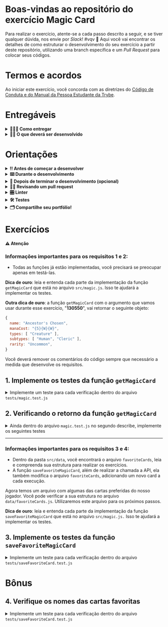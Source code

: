# Boas-vindas ao repositório do exercício Magic Card

Para realizar o exercício, atente-se a cada passo descrito a seguir, e se tiver qualquer dúvida, nos envie por _Slack_! #vqv 🚀
Aqui você vai encontrar os detalhes de como estruturar o desenvolvimento do seu exercício a partir deste repositório, utilizando uma branch específica e um _Pull Request_ para colocar seus códigos.

# Termos e acordos

Ao iniciar este exercício, você concorda com as diretrizes do [Código de Conduta e do Manual da Pessoa Estudante da Trybe](https://app.betrybe.com/manual-estudante/codigo-de-etica-e-conduta).

# Entregáveis

<details>
  <summary><strong>🤷🏽‍♀️ Como entregar</strong></summary><br />

  Para entregar o seu exercício você deverá criar um *Pull Request* neste repositório.

  Lembre-se que você pode consultar nosso conteúdo sobre [Git & GitHub](https://app.betrybe.com/course/4d67f5b4-34a6-489f-a205-b6c7dc50fc16/) e nosso [Blog - Git & GitHub](https://blog.betrybe.com/tecnologia/git-e-github/) sempre que precisar!
</details>

<details>
  <summary><strong>👨‍💻 O que deverá ser desenvolvido</strong></summary><br />

Nos exercícios de hoje, será usada uma API que retorna cartas do jogo de Magic: The Gathering. Então se prepare, jovem, pois neste dia, uma carta será comprada do Grimório e outras serão escolhidas como as favoritas. Está com mana suficiente para esta aventura?

Mas, antes de se aventurar nos exercícios, saiba que você encontrará imports no caminho. Os imports/requires são declarações de arquivos que possuem funções externas ao arquivo atual. Em algum momento, você pode precisar usar uma função ou variável que está declarada em outro arquivo, e, para resolver esse problema, é só importar esse arquivo ou apenas a função/variável desejada dentro do arquivo que você está desenvolvendo, isso faz parte do dia a dia de uma pessoa desenvolvedora. Nada complicado, certo? Hoje será necessário fazer alguns imports para a realização do exercício, mas não tenha medo, pois os arquivos já vão vir importados para você!

</details>

# Orientações

<details>
  <summary><strong>‼️ Antes de começar a desenvolver</strong></summary><br />

1. Clone o repositório
  * `git clone git@github.com:tryber/sd-0x-exercise-magic-card.git`.
  * Entre na pasta do repositório que você acabou de clonar:
    * `cd sd-0x-exercise-magic-card`

2. Instale as dependências e inicialize o exercício
  * Instale as dependências:
    * `npm install`

3. Crie uma branch a partir da branch `main`
  * Verifique que você está na branch `main`
    * Exemplo: `git branch`
  * Se não estiver, mude para a branch `main`
    * Exemplo: `git checkout main`
  * Agora, crie uma branch onde você vai guardar os `commits` do seu exercício
    * Você deve criar uma branch no seguinte formato: `nome-sobrenome-nome-do-exercicio`
    * Exemplo: `git checkout -b maria-silva-magic-card`

4. Quando fizer mudanças, adicione-as ao _stage_ do Git e faça um `commit`
  * Verifique que as mudanças ainda não estão no _stage_
    * Exemplo: `git status` (deve aparecer as alterações realizadas em vermelho)
  * Adicione o novo arquivo ao _stage_ do Git
      * Exemplo:
        * `git add .` (adicionando todas as mudanças - _que estavam em vermelho_ - ao stage do Git)
        * `git status` (deve aparecer listado os arquivos em verde)
  * Faça o `commit` inicial
      * Exemplo:
        * `git commit -m 'iniciando o exercício. VAMOS COM TUDO :rocket:'` (fazendo o primeiro commit)
        * `git status` (deve aparecer uma mensagem tipo _nothing to commit_ )

5. Adicione a sua branch com o novo `commit` ao repositório remoto
  * Usando o exemplo anterior: `git push -u origin maria-silva-magic-card`

6. Crie um novo `Pull Request` _(PR)_
  * Vá até a página de _Pull Requests_ do [repositório no GitHub](https://github.com/tryber/sd-0x-exercise-magic-card/pulls)
  * Clique no botão verde _"New pull request"_
  * Clique na caixa de seleção _"Compare"_ e escolha a sua branch **com atenção**
    * Coloque um título para a sua _Pull Request_
    * Exemplo: _"Cria tela de busca"_
  * Clique no botão verde _"Create pull request"_
  * Adicione uma descrição para o _Pull Request_, um título claro que o identifique, e clique no botão verde _"Create pull request"_
  * **Não se preocupe em preencher mais nada por enquanto!**
  * Volte até a [página de _Pull Requests_ do repositório](https://github.com/tryber/sd-0x-exercise-magic-card/pulls) e confira que o seu _Pull Request_ está criado

</details>

<details>
  <summary><strong>⌨️ Durante o desenvolvimento</strong></summary><br />

  * Faça `commits` das alterações que você fizer no código regularmente;

  * Lembre-se de sempre atualizar o repositório remoto após um (ou alguns) `commits`;

  * Os comandos que você utilizará com mais frequência são:

    1. `git status` _(para verificar o que está em vermelho - fora do stage - e o que está em verde - no stage)_;

    2. `git add` _(para adicionar arquivos ao stage do Git)_;

    3. `git commit` _(para criar um commit com os arquivos que estão no stage do Git)_;

    4. `git push -u origin nome-da-branch` _(para enviar o commit para o repositório remoto na primeira vez que fizer o `push` de uma nova branch)_;

    5. `git push` _(para enviar o commit para o repositório remoto após o passo anterior)_.

</details>

<details>
  <summary><strong>🤝 Depois de terminar o desenvolvimento (opcional)</strong></summary><br />

  Para sinalizar que o seu exercício está pronto para o _"Code Review"_, faça o seguinte:

  - Vá até a página **DO SEU** _Pull Request_, adicione a label de _"code-review"_ e marque quem você deseja que realize o _code review_, por exemplo, as pessoas da sua tribo:

  - No menu à direita, clique no _link_ **"Labels"** e escolha a _label_ **code-review**;

  - No menu à direita, clique no _link_ **"Assignees"** e escolha **o seu usuário**;

   - No menu à direita, clique no _link_ **"Reviewers"** e digite `students`, selecione o time `tryber/students-sd-0x`.

  Caso tenha alguma dúvida, [aqui tem um vídeo explicativo](https://vimeo.com/362189205).

</details>

<details>
  <summary><strong>🕵🏿 Revisando um pull request</strong></summary><br />

  Use o conteúdo sobre [Code Review](https://app.betrybe.com/course/real-life-engineer/code-review) para te ajudar a revisar os _Pull Requests_.

</details>

<details>
  <summary><strong>🎛 Linter</strong></summary><br />

### ESLint

Para garantir a qualidade do código, vamos utilizar neste exercício o linters `ESLint`.
Assim o código estará alinhado com as boas práticas de desenvolvimento, sendo mais legível
e de fácil manutenção!

Para poder rodar o `ESLint` certifique-se de ter executado o comando `npm install` dentro do exercício.

Para rodá-los localmente no exercício, execute os comandos abaixo:

```bash
  npm run lint
```

Se a análise do `ESLint` encontrar problemas no seu código, tais problemas serão mostrados no seu terminal. Se não houver problema no seu código, nada será impresso no seu terminal.

Você pode também instalar o plugin do `ESLint` no VSCode. Para isso, basta fazer o download do plugin `ESLint` e instalá-lo.

Em caso de dúvidas, confira o material do course sobre [ESLint](https://app.betrybe.com/course/real-life-engineer/eslint).

⚠️ **PULL REQUESTS COM ISSUES NO LINTER NÃO SERÃO AVALIADAS. ATENTE-SE PARA RESOLVÊ-LAS ANTES DE FINALIZAR O DESENVOLVIMENTO!** ⚠️

</details>

<details>
  <summary><strong>🛠 Testes</strong></summary><br />

  Neste exercício você desenvolverá os testes para funções assíncronas. Mas então, como o exercício será avaliado?

  ### Quem testa os testes?

  O avaliador automatizado **testará os testes de vocês!** A ideia dele é a seguinte: você vai escrever casos de teste para a aplicação, certo? E esses testes têm que garantir que a aplicação está funcionando, certo? Pois bem! Se eu quebro uma parte da aplicação, fazendo uma alteração no código, seus testes devem quebrar, certo? Pois é isso que o avaliador faz!

  Mas como assim? :thinking: 
  
  Pense da seguinte forma: nosso avaliador vai fazer várias mudanças no código original **para que ela quebre e pare de funcionar**. Em seguida ele vai rodar seus testes. Caso seus testes não acusem que a aplicação está com problemas, o avaliador não vai aprovar aquele requisito! Se, para todas as alterações que o avaliador fizer no código da aplicação, os seus testes acusarem problemas, tudo será aprovado! O avaliador garante, portanto, que seus testes, de fato, testam a aplicação como se deve.
  
  Na linguagem do avaliador, dizemos que cada mudança que o avaliador faz na sua aplicação é um **mutante**. O avaliador cria vários mutantes e seus testes **devem matar todos!** Se algum mutante sobreviver, temos problemas. Certo? Vamos aos requisitos então!

  ### Executando os testes localmente

  - Há uma pasta chamada `./startest` com diversos arquivos `0x.requisito.test.js`. Cada um deles é o teste do avaliador para um requisito e ele **não deve ser alterada**. 
  
  - Após finalizar os testes unitários de um requisito, para testá-lo, execute o comando abaixo:
  ```bash
  npm run test:dev
  ```

  Esse comando irá rodar os testes que você acabou de criar, é importante que todos eles estejam passando caso contrario o avaliador irá falhar na fase inicial, para então rodar o avaliador localmente você pode executar o comando:
  ```bash
  npm test
  ```

  Exemplo de testes falhando:

  ![image](testeFalhando.png)

  Repare que na imagem, o requisito 1 está falhando e no terminal é possível verificar o motivo, nesse caso o requisito um pede que você teste se a função getMagicCard é uma função e caso você não teste isso corretamente a mensagem de erro irá te informar:
  * Qual o tipo do mutante
  * Qual o valor original
  * Qual o valor gerado pelo mutante

  Utilize essas informações para voltar no requisito e entender o que você deixou de testar.


  ⚠️ **O avaliador automático não necessariamente avalia seu exercício na ordem em que os requisitos aparecem no readme. Isso acontece para deixar o processo de avaliação mais rápido. Então, não se assuste se isso acontecer, ok?**
</details>

  <details>
  <summary><strong>🗂 Compartilhe seu portfólio!</strong></summary><br />

  Você sabia que o LinkedIn é a principal rede social profissional e compartilhar o seu aprendizado lá é muito importante para quem deseja construir uma carreira de sucesso? Compartilhe esse exercício no seu LinkedIn, marque o perfil da Trybe (@trybe) e mostre para a sua rede toda a sua evolução.

</details>

# Exercícios

**⚠️ Atenção**

### Informações importantes para os requisitos 1 e 2:

* Todas as funções já estão implementadas, você precisará se preocupar apenas em testá-las.

**Dica de ouro**: leia e entenda cada parte da implementação da função `getMagicCard` que está no arquivo `src/magic.js`. Isso te ajudará a implementar os testes.

**Outra dica de ouro**: a função `getMagicCard` com o argumento que vamos usar durante esse exercício, "**130550**", vai retornar o seguinte objeto:
```javascript
{
  name: "Ancestor's Chosen",
  manaCost: "{5}{W}{W}",
  types: [ "Creature" ],
  subtypes: [ "Human", "Cleric" ],
  rarity: "Uncommon",
}
```

Você deverá remover os comentários do código sempre que necessário a medida que desenvolve os requisitos.

## 1. Implemente os testes da função `getMagicCard`

<details>
<summary>Implemente um teste para cada verificação dentro do arquivo <code>tests/magic.test.js</code></summary><br />

   1. Verifique se `getMagicCard` é uma função.
   2. Verifique se, ao chamar a função `getMagicCard`, a função *fetch* foi chamada.
   3. Verifique se, ao chamar a função `getMagicCard` com o argumento "**130550**", a função *fetch* foi chamada com o endpoint "https://api.magicthegathering.io/v1/cards/130550".
</details>

## 2. Verificando o retorno da função `getMagicCard`
<details>
<summary>Ainda dentro do arquivo <code>magic.test.js</code> no segundo describe, implemente os seguintes testes</summary><br />

  1. Verifique se a propriedade `name` retornada pela função `getMagicCard` possui valor `Ancestor's Chosen`.
      - ***Dica***: você pode desestruturar o objeto response e obter diretamente suas propriedades.
</details>

---

### Informações importantes para os requisitos 3 e 4:

* Dentro da pasta `src/data`, você encontrará o arquivo `favoriteCards`, leia e compreenda sua estrutura para realizar os exercícios.
* A função `saveFavoriteMagicCard`, além de realizar a chamada a API, ela também modifica o arquivo `favoriteCards`, adicionando um novo card a cada execução.

Agora temos um arquivo com algumas das cartas preferidas do nosso jogador. Você pode verificar a sua estrutura no arquivo `data/favoriteCards.js`. Utilizaremos este arquivo para os próximos passos.

**Dica de ouro**: leia e entenda cada parte da implementação da função `saveFavoriteMagicCard` que está no arquivo `src/magic.js.` Isso te ajudará a implementar os testes.

## 3. Implemente os testes da função `saveFavoriteMagicCard`

<details>
<summary>Implemente um teste para cada verificação dentro do arquivo <code>tests/saveFavoriteCard.test.js</code></summary><br />

  1. Implemente um teste que verifique que após a execução da função `saveFavoriteMagicCard`, `favoriteCards` passa a possuir `length === 5`.
     - Dentro do mesmo it, implemente um teste que verifique que na última posição do array `favoriteCards` existe um card com o a propriedade `name` e valor "Beacon of Immortality".
     - Ainda no mesmo it, chame a função `saveFavoriteMagicCard` com o argumento "**130554**" e verifique se `favoriteCards` passa a possuir `length === 6`.

  #### Para os próximos exercícios, desfaça os comentários o teste dentro do escopo do segundo it.
  Após desfazer os comentários o teste dentro do segundo it, rode os testes. 

  Você vai perceber que o teste falhou. Consegue entender porque ele falha? 

  <details>
  <summary>Resposta</summary><br />
  
  Isso mesmo, a função `saveFavoriteMagicCard` modificou o arquivo `favoriteCards` no escopo do it anterior. Desta maneira, para o Jest, o array `favoriteCards` não possui quatro cards, mas sim, seis.
  </details>

  2. Implemente a função `restoreFavoriteCards` com uma lógica capaz de restaurar o array `favoriteCards` ao seu valor original, depois chame essa função dentro do método `afterEach` para os testes poderem passar.

</details>

# Bônus


## 4. Verifique os nomes das cartas favoritas

<details>
<summary>Implemente um teste para cada verificação dentro do arquivo <code>tests/saveFavoriteCard.test.js</code></summary><br />


  * Este exercício deve ser realizado após a implementação da função `afterEach` do requisito 3.
  * Implemente o teste solicitado dentro do escopo do segundo `it`.

  1. Utilizando a função `map`, crie um array contendo apenas a propriedade `name` de todos os cards presentes no deck original, ou seja, no `favoriteCards`. Este array deve conter quatro nomes e deve ser salvo em uma nova variável.
      - Implemente um teste que verifique que o array que você obteve com o `map` contém a seguinte estrutura e valores:

```js
['Ancestor\'s Chosen', 'Angel of Mercy', 'Aven Cloudchaser', 'Ballista Squad']
```

</details>
